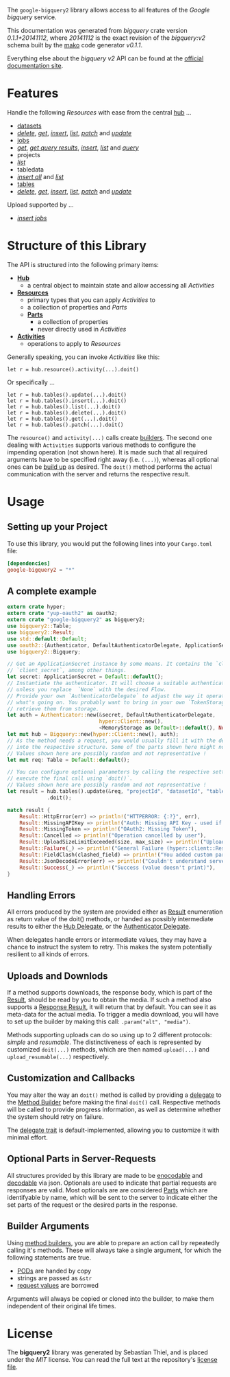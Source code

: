 <!---
DO NOT EDIT !
This file was generated automatically from 'src/mako/README.md.mako'
DO NOT EDIT !
-->
The `google-bigquery2` library allows access to all features of the *Google bigquery* service.

This documentation was generated from *bigquery* crate version *0.1.1+20141112*, where *20141112* is the exact revision of the *bigquery:v2* schema built by the [mako](http://www.makotemplates.org/) code generator *v0.1.1*.

Everything else about the *bigquery* *v2* API can be found at the
[official documentation site](https://developers.google.com/bigquery/docs/overview).
# Features

Handle the following *Resources* with ease from the central [hub](http://byron.github.io/google-apis-rs/google-bigquery2/struct.Bigquery.html) ... 

* [datasets](http://byron.github.io/google-apis-rs/google-bigquery2/struct.Dataset.html)
 * [*delete*](http://byron.github.io/google-apis-rs/google-bigquery2/struct.DatasetDeleteCall.html), [*get*](http://byron.github.io/google-apis-rs/google-bigquery2/struct.DatasetGetCall.html), [*insert*](http://byron.github.io/google-apis-rs/google-bigquery2/struct.DatasetInsertCall.html), [*list*](http://byron.github.io/google-apis-rs/google-bigquery2/struct.DatasetListCall.html), [*patch*](http://byron.github.io/google-apis-rs/google-bigquery2/struct.DatasetPatchCall.html) and [*update*](http://byron.github.io/google-apis-rs/google-bigquery2/struct.DatasetUpdateCall.html)
* [jobs](http://byron.github.io/google-apis-rs/google-bigquery2/struct.Job.html)
 * [*get*](http://byron.github.io/google-apis-rs/google-bigquery2/struct.JobGetCall.html), [*get query results*](http://byron.github.io/google-apis-rs/google-bigquery2/struct.JobGetQueryResultCall.html), [*insert*](http://byron.github.io/google-apis-rs/google-bigquery2/struct.JobInsertCall.html), [*list*](http://byron.github.io/google-apis-rs/google-bigquery2/struct.JobListCall.html) and [*query*](http://byron.github.io/google-apis-rs/google-bigquery2/struct.JobQueryCall.html)
* projects
 * [*list*](http://byron.github.io/google-apis-rs/google-bigquery2/struct.ProjectListCall.html)
* tabledata
 * [*insert all*](http://byron.github.io/google-apis-rs/google-bigquery2/struct.TabledataInsertAllCall.html) and [*list*](http://byron.github.io/google-apis-rs/google-bigquery2/struct.TabledataListCall.html)
* [tables](http://byron.github.io/google-apis-rs/google-bigquery2/struct.Table.html)
 * [*delete*](http://byron.github.io/google-apis-rs/google-bigquery2/struct.TableDeleteCall.html), [*get*](http://byron.github.io/google-apis-rs/google-bigquery2/struct.TableGetCall.html), [*insert*](http://byron.github.io/google-apis-rs/google-bigquery2/struct.TableInsertCall.html), [*list*](http://byron.github.io/google-apis-rs/google-bigquery2/struct.TableListCall.html), [*patch*](http://byron.github.io/google-apis-rs/google-bigquery2/struct.TablePatchCall.html) and [*update*](http://byron.github.io/google-apis-rs/google-bigquery2/struct.TableUpdateCall.html)


Upload supported by ...

* [*insert jobs*](http://byron.github.io/google-apis-rs/google-bigquery2/struct.JobInsertCall.html)



# Structure of this Library

The API is structured into the following primary items:

* **[Hub](http://byron.github.io/google-apis-rs/google-bigquery2/struct.Bigquery.html)**
    * a central object to maintain state and allow accessing all *Activities*
* **[Resources](http://byron.github.io/google-apis-rs/google-bigquery2/trait.Resource.html)**
    * primary types that you can apply *Activities* to
    * a collection of properties and *Parts*
    * **[Parts](http://byron.github.io/google-apis-rs/google-bigquery2/trait.Part.html)**
        * a collection of properties
        * never directly used in *Activities*
* **[Activities](http://byron.github.io/google-apis-rs/google-bigquery2/trait.CallBuilder.html)**
    * operations to apply to *Resources*

Generally speaking, you can invoke *Activities* like this:

```Rust,ignore
let r = hub.resource().activity(...).doit()
```

Or specifically ...

```ignore
let r = hub.tables().update(...).doit()
let r = hub.tables().insert(...).doit()
let r = hub.tables().list(...).doit()
let r = hub.tables().delete(...).doit()
let r = hub.tables().get(...).doit()
let r = hub.tables().patch(...).doit()
```

The `resource()` and `activity(...)` calls create [builders][builder-pattern]. The second one dealing with `Activities` 
supports various methods to configure the impending operation (not shown here). It is made such that all required arguments have to be 
specified right away (i.e. `(...)`), whereas all optional ones can be [build up][builder-pattern] as desired.
The `doit()` method performs the actual communication with the server and returns the respective result.

# Usage

## Setting up your Project

To use this library, you would put the following lines into your `Cargo.toml` file:

```toml
[dependencies]
google-bigquery2 = "*"
```

## A complete example

```Rust
extern crate hyper;
extern crate "yup-oauth2" as oauth2;
extern crate "google-bigquery2" as bigquery2;
use bigquery2::Table;
use bigquery2::Result;
use std::default::Default;
use oauth2::{Authenticator, DefaultAuthenticatorDelegate, ApplicationSecret, MemoryStorage};
use bigquery2::Bigquery;

// Get an ApplicationSecret instance by some means. It contains the `client_id` and 
// `client_secret`, among other things.
let secret: ApplicationSecret = Default::default();
// Instantiate the authenticator. It will choose a suitable authentication flow for you, 
// unless you replace  `None` with the desired Flow.
// Provide your own `AuthenticatorDelegate` to adjust the way it operates and get feedback about 
// what's going on. You probably want to bring in your own `TokenStorage` to persist tokens and
// retrieve them from storage.
let auth = Authenticator::new(&secret, DefaultAuthenticatorDelegate,
                              hyper::Client::new(),
                              <MemoryStorage as Default>::default(), None);
let mut hub = Bigquery::new(hyper::Client::new(), auth);
// As the method needs a request, you would usually fill it with the desired information
// into the respective structure. Some of the parts shown here might not be applicable !
// Values shown here are possibly random and not representative !
let mut req: Table = Default::default();

// You can configure optional parameters by calling the respective setters at will, and
// execute the final call using `doit()`.
// Values shown here are possibly random and not representative !
let result = hub.tables().update(&req, "projectId", "datasetId", "tableId")
             .doit();

match result {
    Result::HttpError(err) => println!("HTTPERROR: {:?}", err),
    Result::MissingAPIKey => println!("Auth: Missing API Key - used if there are no scopes"),
    Result::MissingToken => println!("OAuth2: Missing Token"),
    Result::Cancelled => println!("Operation cancelled by user"),
    Result::UploadSizeLimitExceeded(size, max_size) => println!("Upload size too big: {} of {}", size, max_size),
    Result::Failure(_) => println!("General Failure (hyper::client::Response doesn't print)"),
    Result::FieldClash(clashed_field) => println!("You added custom parameter which is part of builder: {:?}", clashed_field),
    Result::JsonDecodeError(err) => println!("Couldn't understand server reply - maybe API needs update: {:?}", err),
    Result::Success(_) => println!("Success (value doesn't print)"),
}

```
## Handling Errors

All errors produced by the system are provided either as [Result](http://byron.github.io/google-apis-rs/google-bigquery2/enum.Result.html) enumeration as return value of 
the doit() methods, or handed as possibly intermediate results to either the 
[Hub Delegate](http://byron.github.io/google-apis-rs/google-bigquery2/trait.Delegate.html), or the [Authenticator Delegate](http://byron.github.io/google-apis-rs/google-bigquery2/../yup-oauth2/trait.AuthenticatorDelegate.html).

When delegates handle errors or intermediate values, they may have a chance to instruct the system to retry. This 
makes the system potentially resilient to all kinds of errors.

## Uploads and Downlods
If a method supports downloads, the response body, which is part of the [Result](http://byron.github.io/google-apis-rs/google-bigquery2/enum.Result.html), should be
read by you to obtain the media.
If such a method also supports a [Response Result](http://byron.github.io/google-apis-rs/google-bigquery2/trait.ResponseResult.html), it will return that by default.
You can see it as meta-data for the actual media. To trigger a media download, you will have to set up the builder by making
this call: `.param("alt", "media")`.

Methods supporting uploads can do so using up to 2 different protocols: 
*simple* and *resumable*. The distinctiveness of each is represented by customized 
`doit(...)` methods, which are then named `upload(...)` and `upload_resumable(...)` respectively.

## Customization and Callbacks

You may alter the way an `doit()` method is called by providing a [delegate](http://byron.github.io/google-apis-rs/google-bigquery2/trait.Delegate.html) to the 
[Method Builder](http://byron.github.io/google-apis-rs/google-bigquery2/trait.CallBuilder.html) before making the final `doit()` call. 
Respective methods will be called to provide progress information, as well as determine whether the system should 
retry on failure.

The [delegate trait](http://byron.github.io/google-apis-rs/google-bigquery2/trait.Delegate.html) is default-implemented, allowing you to customize it with minimal effort.

## Optional Parts in Server-Requests

All structures provided by this library are made to be [enocodable](http://byron.github.io/google-apis-rs/google-bigquery2/trait.RequestValue.html) and 
[decodable](http://byron.github.io/google-apis-rs/google-bigquery2/trait.ResponseResult.html) via json. Optionals are used to indicate that partial requests are responses are valid.
Most optionals are are considered [Parts](http://byron.github.io/google-apis-rs/google-bigquery2/trait.Part.html) which are identifyable by name, which will be sent to 
the server to indicate either the set parts of the request or the desired parts in the response.

## Builder Arguments

Using [method builders](http://byron.github.io/google-apis-rs/google-bigquery2/trait.CallBuilder.html), you are able to prepare an action call by repeatedly calling it's methods.
These will always take a single argument, for which the following statements are true.

* [PODs][wiki-pod] are handed by copy
* strings are passed as `&str`
* [request values](http://byron.github.io/google-apis-rs/google-bigquery2/trait.RequestValue.html) are borrowed

Arguments will always be copied or cloned into the builder, to make them independent of their original life times.

[wiki-pod]: http://en.wikipedia.org/wiki/Plain_old_data_structure
[builder-pattern]: http://en.wikipedia.org/wiki/Builder_pattern
[google-go-api]: https://github.com/google/google-api-go-client

# License
The **bigquery2** library was generated by Sebastian Thiel, and is placed 
under the *MIT* license.
You can read the full text at the repository's [license file][repo-license].

[repo-license]: https://github.com/Byron/google-apis-rs/LICENSE.md
